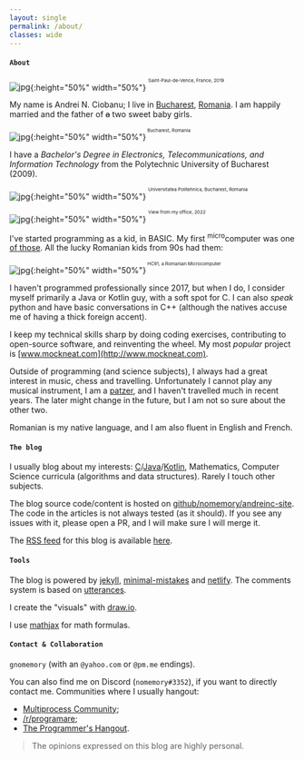 ```yaml
---
layout: single
permalink: /about/
classes: wide
---
```


#### `About`

![jpg]({{site.url}}/assets/images/about/me-it.jpg){:height="50%" width="50%"}
<sup><sup><sup>Saint-Paul-de-Vence, France, 2019</sup></sup></sup>

My name is Andrei N. Ciobanu; I live in [Bucharest](https://en.wikipedia.org/wiki/Bucharest), [Romania](https://en.wikipedia.org/wiki/Romania). I am happily married and the father of ~~a~~ two sweet baby girls. 

![jpg]({{site.url}}/assets/images/about/bucuresti.jpg){:height="50%" width="50%"}<sup><sup><sup> Bucharest, Romania</sup></sup></sup>

I have a *Bachelor's Degree in Electronics, Telecommunications, and Information Technology* from the Polytechnic University of Bucharest (2009). 

![jpg]({{site.url}}/assets/images/about/politehnica.jpeg){:height="50%" width="50%"}
<sup><sup><sup> Universitatea Politehnica, Bucharest, Romania</sup></sup></sup>

![jpg]({{site.url}}/assets/images/about/qtest1.jpg){:height="50%" width="50%"}
<sup><sup><sup>View from my office, 2022</sup></sup></sup>

I've started programming as a kid, in BASIC. My first <sup>micro</sup>computer was one [of those](https://muzeuldecalculatoare.ro/2018/09/23/i-c-e-felix-hc-91/). All the lucky Romanian kids from 90s had them:

![jpg]({{site.url}}/assets/images/about/hc91.jpg){:height="50%" width="50%"}<sup><sup><sup> HC91, a Romanian Microcomputer</sup></sup></sup>

I haven't programmed professionally since 2017, but when I do, I consider myself primarily a Java or Kotlin guy, with a soft spot for C. I can also *speak* python and have basic conversations in C++ (although the natives accuse me of having a thick foreign accent). 

I keep my technical skills sharp by doing coding exercises, contributing to open-source software, and reinventing the wheel. My most *popular* project is [www.mockneat.com](http://www.mockneat.com). 

Outside of programming (and science subjects), I always had a great interest in music, chess and travelling. Unfortunately I cannot play any musical instrument, I am a [patzer](https://www.merriam-webster.com/dictionary/patzer), and I haven't travelled much in recent years. The later might change in the future, but I am not so sure about the other two.

Romanian is my native language, and I am also fluent in English and French.

#### `The blog`

I usually blog about my interests: [C]({{site.url}}/categories/#c)/[Java]({{site.url}}/categories/#java)/[Kotlin]({{site.url}}/categories/#kotlin), Mathematics, Computer Science curricula (algorithms and data structures). Rarely I touch other subjects. 

The blog source code/content is hosted on [github/nomemory/andreinc-site](https://github.com/nomemory/andreinc-site). The code in the articles is not always tested (as it should). If you see any issues with it, please open a PR, and I will make sure I will merge it. 

The [RSS feed](https://en.wikipedia.org/wiki/RSS) for this blog is available [here]({{site.url}}/feed.xml). 

#### `Tools`

The blog is powered by [jekyll](https://jekyllrb.com/), [minimal-mistakes](https://mmistakes.github.io/minimal-mistakes/) and [netlify](https://www.netlify.com/). The comments system is based on [utterances](https://utteranc.es/).

I create the "visuals" with [draw.io](https://drawio-app.com/). 

I use [mathjax](https://www.mathjax.org/) for math formulas.

#### `Contact & Collaboration` 

`gnomemory` (with an `@yahoo.com` or `@pm.me` endings). 

You can also find me on Discord (`nomemory#3352`), if you want to directly contact me. Communities where I usually hangout:
* [Multiprocess Community](https://discord.gg/vX99Fzrb);
* [/r/programare](https://discord.gg/tbfwFCX3);
* [The Programmer's Hangout](https://discord.gg/programming).

> The opinions expressed on this blog are highly personal. 
